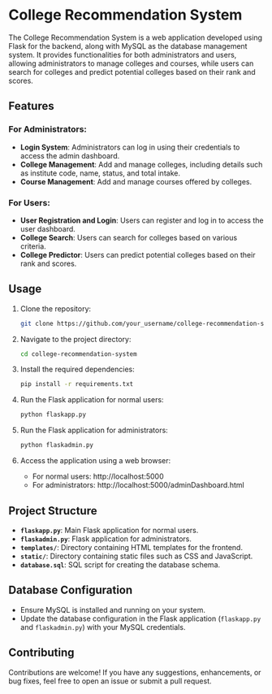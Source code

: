 # College Recommendation System

The College Recommendation System is a web application developed using Flask for the backend, along with MySQL as the database management system. It provides functionalities for both administrators and users, allowing administrators to manage colleges and courses, while users can search for colleges and predict potential colleges based on their rank and scores.

## Features

### For Administrators:
- **Login System**: Administrators can log in using their credentials to access the admin dashboard.
- **College Management**: Add and manage colleges, including details such as institute code, name, status, and total intake.
- **Course Management**: Add and manage courses offered by colleges.

### For Users:
- **User Registration and Login**: Users can register and log in to access the user dashboard.
- **College Search**: Users can search for colleges based on various criteria.
- **College Predictor**: Users can predict potential colleges based on their rank and scores.

## Usage

1. Clone the repository:

    ```bash
    git clone https://github.com/your_username/college-recommendation-system.git
    ```

2. Navigate to the project directory:

    ```bash
    cd college-recommendation-system
    ```

3. Install the required dependencies:

    ```bash
    pip install -r requirements.txt
    ```

4. Run the Flask application for normal users:

    ```bash
    python flaskapp.py
    ```

5. Run the Flask application for administrators:

    ```bash
    python flaskadmin.py
    ```

6. Access the application using a web browser:
   - For normal users: http://localhost:5000
   - For administrators: http://localhost:5000/adminDashboard.html

## Project Structure

- **`flaskapp.py`**: Main Flask application for normal users.
- **`flaskadmin.py`**: Flask application for administrators.
- **`templates/`**: Directory containing HTML templates for the frontend.
- **`static/`**: Directory containing static files such as CSS and JavaScript.
- **`database.sql`**: SQL script for creating the database schema.

## Database Configuration

- Ensure MySQL is installed and running on your system.
- Update the database configuration in the Flask application (`flaskapp.py` and `flaskadmin.py`) with your MySQL credentials.

## Contributing

Contributions are welcome! If you have any suggestions, enhancements, or bug fixes, feel free to open an issue or submit a pull request.

